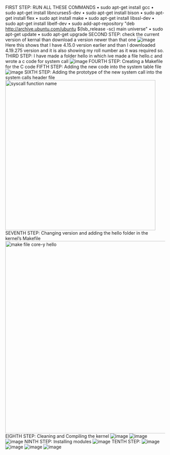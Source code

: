 FIRST STEP:
RUN ALL THESE COMMANDS 
• sudo apt-get install gcc
• sudo apt-get install libncurses5-dev
• sudo apt-get install bison
• sudo apt-get install flex
• sudo apt install make
• sudo apt-get install libssl-dev
• sudo apt-get install libelf-dev
• sudo add-apt-repository "deb http://archive.ubuntu.com/ubuntu $(lsb_release -sc) main
universe"
• sudo apt-get update
• sudo apt-get upgrade
SECOND STEP:
check the current version of kernal than download a version newer than that one
![image](https://user-images.githubusercontent.com/123465638/222929043-6ebbfe76-ed98-4f1c-9d4c-82894e3881e5.png)
Here this shows that I have 4.15.0 version earlier and than I  downloaded 4.19.275 version and it is also showing my roll number as it was required so.
THIRD STEP:
I have made a folder hello in which ive made a file hello.c and wrote a c code for system call
![image](https://user-images.githubusercontent.com/123465638/222929220-10f11dfc-b2bb-4f1e-b8cd-7e4a465c682e.png)
FOURTH STEP:
Creating a Makefile for the C code
FIFTH STEP:
Adding the new code into the system table file
![image](https://user-images.githubusercontent.com/123465638/222929307-2472d519-1c93-48d9-a5ea-572f2494162b.png)
SIXTH STEP:
Adding the prototype of the new system call into the system calls header file
<img width="473" alt="syscall function name" src="https://user-images.githubusercontent.com/123465638/222929344-00c85849-a16f-4c4d-a2e9-53b4893b5636.PNG">
SEVENTH STEP:
Changing version and adding the hello folder in the kernel’s Makefile
<img width="606" alt="make file core-y hello" src="https://user-images.githubusercontent.com/123465638/222929367-493420ef-e7e2-4f20-a1e9-e09edb1e0c32.PNG">
EIGHTH STEP:
Cleaning and Compiling the kernel
![image](https://user-images.githubusercontent.com/123465638/222929689-ff54f80b-ea14-4c0a-90ed-bc5e0266b647.png)
![image](https://user-images.githubusercontent.com/123465638/222929935-09b53a41-91b6-4c3a-95ce-c2d9102659a4.png)
![image](https://user-images.githubusercontent.com/123465638/222929947-a847b292-e7b4-4321-905c-dbdc80ec6ff6.png)
NINTH STEP:
Installing modules
![image](https://user-images.githubusercontent.com/123465638/222930013-4ca97148-bece-4039-9d46-05a5ba39c8af.png)
TENTH STEP:
![image](https://user-images.githubusercontent.com/123465638/222930099-8616cd3e-2366-4d24-9b12-8f4e6053c830.png)
![image](https://user-images.githubusercontent.com/123465638/222930109-35d71077-acc8-4e03-a831-50d0d4548a99.png)
![image](https://user-images.githubusercontent.com/123465638/222930118-65b7191f-a294-4202-8d93-b419e4620fba.png)
![image](https://user-images.githubusercontent.com/123465638/222930122-b06cf360-c627-4042-9298-14d358ce661b.png)



